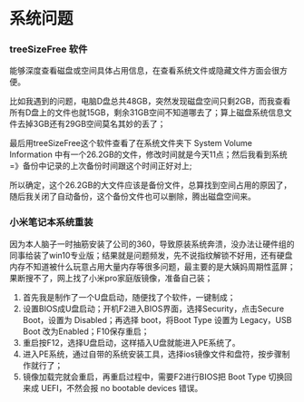 # 系统问题

### treeSizeFree 软件
能够深度查看磁盘或空间具体占用信息，在查看系统文件或隐藏文件方面会很方便。

比如我遇到的问题，电脑D盘总共48GB，突然发现磁盘空间只剩2GB，而我查看所有D盘上的文件也就15GB，剩余31GB空间不知道哪去了；算上磁盘系统信息文件去掉3GB还有29GB空间莫名其妙的丢了；

最后用treeSizeFree这个软件查看了在系统文件夹下 System Volume Information 中有一个26.2GB的文件，修改时间就是今天11点；然后我看到系统=》备份中记录的上次备份时间跟这个时间正好对上;

所以确定，这个26.2GB的大文件应该是备份文件，总算找到空间占用的原因了，随后我关闭了自动备份，这个备份文件也可以删除，腾出磁盘空间来。

### 小米笔记本系统重装
因为本人脑子一时抽筋安装了公司的360，导致原装系统奔溃，没办法让硬件组的同事给装了win10专业版；结果就是问题频发，先不说指纹解锁不好用，还有硬盘内存不知道被什么玩意占用大量内存等很多问题，最主要的是大姨妈周期性蓝屏；果断搜不了，网上找了小米pro家庭版镜像，准备自己装；

1) 首先我是制作了一个U盘启动，随便找了个软件，一键制成；
2) 设置BIOS成U盘启动；开机F2进入BIOS界面，选择Security，点击Secure Boot，设置为 Disabled；再选择 boot，将Boot Type 设置为 Legacy，USB Boot 改为Enabled；F10保存重启；
3) 重启按F12，选择U盘启动，这样插入U盘就能进入PE系统了。
4) 进入PE系统，通过自带的系统安装工具，选择ios镜像文件和盘符，按步骤制作就行了；
5) 镜像加载完就会重启，再重启过程中，需要F2进行BIOS把 Boot Type 切换回来成 UEFI，不然会报 no bootable devices 错误。

